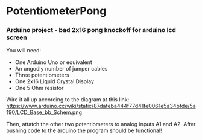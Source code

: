# PotentiometerPong
### Arduino project - bad 2x16 pong knockoff for arduino lcd screen

You will need:
- One Arduino Uno or equivalent <br>
- An ungodly number of jumper cables <br>
- Three potentiometers <br>
- One 2x16 Liquid Crystal Display <br>
- One 5 Ohm resistor

Wire it all up according to the diagram at this link:
    https://www.arduino.cc/wiki/static/87dafeba444f77d41fe0061e5a34bfde/5a190/LCD_Base_bb_Schem.png

Then, attatch the other two potentiometers to analog inputs A1 and A2. After pushing code to the arduino the program should be functional!